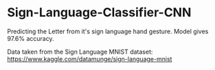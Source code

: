 # Sign-Language-Classifier-CNN

Predicting the Letter from it's sign language hand gesture. Model gives 97.6% accuracy.

Data taken from the Sign Language MNIST dataset: https://www.kaggle.com/datamunge/sign-language-mnist
